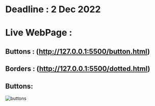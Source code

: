 # Deadline : 2 Dec 2022<br>

# Live WebPage :

## Buttons : (http://127.0.0.1:5500/button.html)
## Borders : (http://127.0.0.1:5500/dotted.html)

## Buttons:
![buttons](https://user-images.githubusercontent.com/107238065/205123260-7295b0de-f802-4165-befb-e2285ceb97d9.png)

